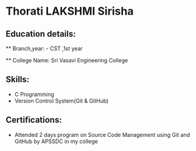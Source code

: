 # Thorati LAKSHMI Sirisha           

## Education details:

** Branch,year: - CST ,1st year

** College Name: Sri Vasavi Engineering College

## Skills:

- C Programming
- Version Control System(Git & GitHub)

## Certifications:

- Attended 2 days program on Source Code Management using Git and GitHub by APSSDC in my college
